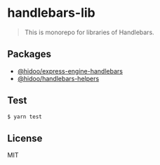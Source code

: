 # handlebars-lib

> This is monorepo for libraries of Handlebars.

## Packages

+ [@hidoo/express-engine-handlebars](./packages/@hidoo/express-engine-handlebars)
+ [@hidoo/handlebars-helpers](./packages/@hidoo/handlebars-helpers)

## Test

```sh
$ yarn test
```

## License

MIT
